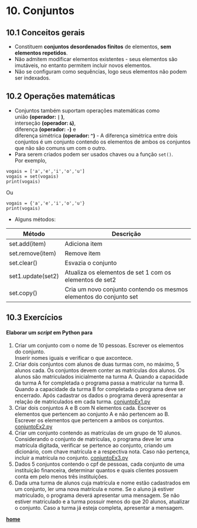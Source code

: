 # 10. Conjuntos

## 10.1 Conceitos gerais
- Constituem **conjuntos desordenados finitos** de elementos, **sem elementos repetidos**.
- Não admitem modificar elementos existentes - seus elementos são imutáveis, no entanto permitem incluir novos elementos.
- Não se configuram como sequências, logo seus elementos não podem ser indexados.

## 10.2 Operações matemáticas
- Conjuntos também suportam operações matemáticas como  
união **(operador:  `|`  )**,  
interseção **(operador: `&`)**,  
diferença **(operador: `-`)** e  
diferença simétrica **(operador: `^`)** - A diferença simétrica entre dois conjuntos é um conjunto contendo os elementos de ambos os conjuntos que não são comuns um com o outro.  
- Para serem criados podem ser usados chaves ou a função `set()`.  
Por exemplo, 
```
vogais = ['a','e','i','o','u']
vogais = set(vogais)
print(vogais)
```
Ou
```
vogais = {'a','e','i','o','u'}
print(vogais)
```
- Alguns métodos:

| Método | Descrição |
| ------ | --------- |
| set.add(item) | Adiciona item |
| set.remove(item) | Remove item |
| set.clear() | Esvazia o conjunto |
| set1.update(set2) | Atualiza os elementos de set 1 com os elementos de set2 |
| set.copy() | Cria um novo conjunto contendo os mesmos elementos do conjunto set |

## 10.3 Exercícios
#### Elaborar um *script* em Python para
1. Criar um conjunto com o nome de 10 pessoas. 
Escrever os elementos do conjunto.  
Inserir nomes iguais e verificar o que axcontece.  
2. Criar dois conjuntos com alunos de duas turmas com, no máximo, 5 alunos cada.
Os conjuntos devem conter as matrículas dos alunos. Os alunos são matriculados inicialmente na turma A.
Quando a capacidade da turma A for completada o programa passa a matricular na turma B.
Quando a capacidade da turma B for completada o programa deve ser encerrado.
Após cadastrar os dados o programa deverá apresentar a relação de matriculados em cada turma. [conjuntoEx1.py](https://github.com/claytonjasilva/prog_exemplos/blob/main/conjuntoEx1.py)
2. Criar dois conjuntos A e B com N elementos cada. Escrever os elementos que pertencem ao conjunto A e não pertencem ao B.
Escrever os elementos que pertencem a ambos os conjuntos. [conjuntoEx2.py](https://github.com/claytonjasilva/prog_exemplos/blob/main/conjuntoEx2.py)
3. Criar um conjunto contendo as matrículas de um grupo de 10 alunos.
Considerando o conjunto de matrículas, o programa deve ler uma matrícula digitada, verificar se pertence ao conjunto,
criando um dicionário, com chave matrícula e a respectiva nota. Caso não pertença, incluir a matrícula no conjunto. [conjuntoEx3.py](https://github.com/claytonjasilva/prog_exemplos/blob/main/conjuntoEx3.py)
4. Dados 5 conjuntos contendo o cpf de pessoas, cada conjunto de uma instituição financeira, determinar quantos e quais clientes possuem conta em pelo menos três instituições.
5. Dada uma turma de alunos cuja matrícula e nome estão cadastrados em um conjunto, ler uma nova matrícula e nome.
Se o aluno já estiver matriculado, o programa deverá apresentar uma mensagem.
Se não estiver matriculado e a turma possuir menos do que 20 alunos, atualizar o conjunto.
Caso a turma já esteja completa, apresentar a mensagem.

**[home](https://github.com/claytonjasilva/claytonjasilva.github.io/blob/main/progPython_aulas.md)**




